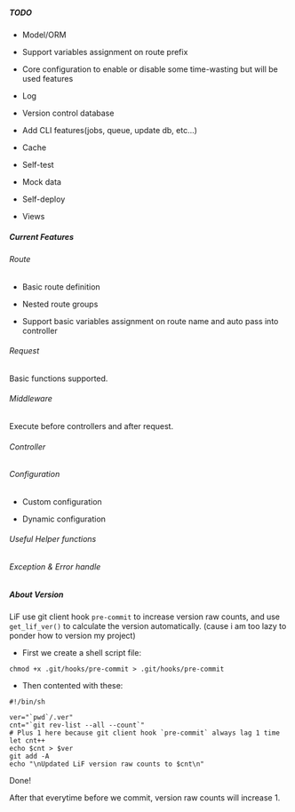 ##### TODO

- Model/ORM

- Support variables assignment on route prefix

- Core configuration to enable or disable some time-wasting but will be used features

- Log

- Version control database

- Add CLI features(jobs, queue, update db, etc...)

- Cache

- Self-test

- Mock data

- Self-deploy

- Views

##### Current Features

###### Route

- Basic route definition

- Nested route groups

- Support basic variables assignment on route name and auto pass into controller

###### Request

Basic functions supported.

###### Middleware

Execute before controllers and after request.

###### Controller

###### Configuration

- Custom configuration

- Dynamic configuration

###### Useful Helper functions

###### Exception & Error handle

##### About Version

LiF use git client hook `pre-commit` to increase version raw counts, and use `get_lif_ver()` to calculate the version automatically. (cause i am too lazy to ponder how to version my project)

- First we create a shell script file:

```
chmod +x .git/hooks/pre-commit > .git/hooks/pre-commit
```

- Then contented with these:

``` shell
#!/bin/sh

ver="`pwd`/.ver"
cnt="`git rev-list --all --count`"
# Plus 1 here because git client hook `pre-commit` always lag 1 time
let cnt++
echo $cnt > $ver
git add -A
echo "\nUpdated LiF version raw counts to $cnt\n"
```

Done!

After that everytime before we commit, version raw counts will increase 1.
